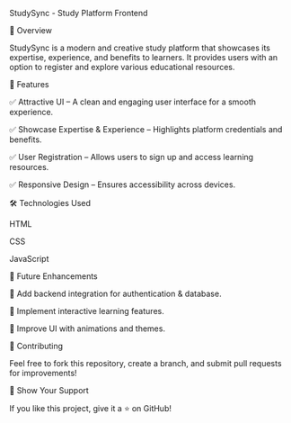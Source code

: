 StudySync - Study Platform Frontend

📌 Overview

StudySync is a modern and creative study platform that showcases its expertise, experience, and benefits to learners. It provides users with an option to register and explore various educational resources.

🎨 Features

✅ Attractive UI – A clean and engaging user interface for a smooth experience.

✅ Showcase Expertise & Experience – Highlights platform credentials and benefits.

✅ User Registration – Allows users to sign up and access learning resources.

✅ Responsive Design – Ensures accessibility across devices.

🛠️ Technologies Used

HTML

CSS

JavaScript

📌 Future Enhancements

🔹 Add backend integration for authentication & database.

🔹 Implement interactive learning features.

🔹 Improve UI with animations and themes.

📩 Contributing

Feel free to fork this repository, create a branch, and submit pull requests for improvements!

🌟 Show Your Support

If you like this project, give it a ⭐ on GitHub!
